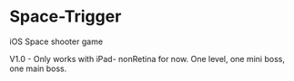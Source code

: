 Space-Trigger
=============

iOS Space shooter game

V1.0 - Only works with iPad- nonRetina for now. One level, one mini boss, one main boss.
